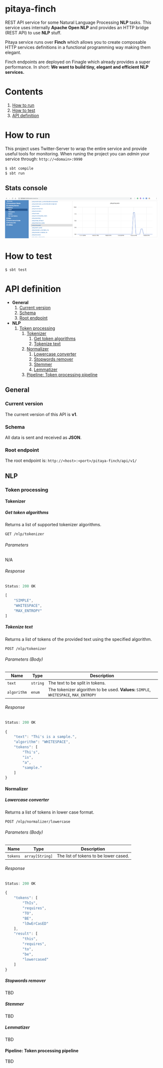 # pitaya-finch
REST API service for some Natural Language Processing **NLP** tasks. This service uses internally **Apache Open NLP** and provides an HTTP bridge (REST API) to use **NLP** stuff.

Pitaya service runs over **Finch** which allows you to create composable HTTP services definitions in a functional programming way making them elegant.

Finch endpoints are deployed on Finagle which already provides a super performance. In short: **We want to build tiny, elegant and efficient NLP services.**

# Contents
1) [How to run](#how-to-run)
2) [How to test](#how-to-test)
3) [API definition](#api-definition)


# How to run
This project uses Twitter-Server to wrap the entire service and provide useful tools for monitoring. When runing the project you can _admin_ your service through: `http://<domain>:9990`
```shell
$ sbt compile
$ sbt run
```

## Stats console
![Requests metric](docs/img/stats.png)


# How to test
```shell
$ sbt test
```


# API definition
* **General**
  1. [Current version](#current-version)
  1. [Schema](#schema)
  1. [Root endpoint](#root-endpoint)
* **NLP**
  1. [Token processing](#token-processing)
      1. [Tokenizer](#tokenizer)
          1. [Get token algorithms](#get-token-algorithms)
          1. [Tokenize text](#tokenize-text)
      1. [Normalizer](#normalizer)
          1. [Lowercase converter](#lowercase-converter)
          1. [Stopwords remover](#stopwords-remover)
          1. [Stemmer](#stemmer)
          1. [Lemmatizer](#lemmatizer)
      1. [Pipeline: Token processing pipeline](#pipeline-token-processing-pipeline)
  
  
## General
### Current version
The current version of this API is **v1**.
 
### Schema
All data is sent and received as **JSON**.
 
### Root endpoint
The root endpoint is: `http://<host>:<port>/pitaya-finch/api/v1/`
 
 
## NLP
### Token processing
#### Tokenizer
##### Get token algorithms
Returns a list of supported tokenizer algorithms.

```
GET /nlp/tokenizer
```

###### Parameters
N/A

###### Response
```javascript
Status: 200 OK
```
```javascript
[
    "SIMPLE",
    "WHITESPACE",
    "MAX_ENTROPY"
]
```

##### Tokenize text
Returns a list of tokens of the provided text using the specified algorithm.
 
```
POST /nlp/tokenizer
```
 
###### Parameters (Body)

| Name | Type | Description |
| --------- | -------- | ---- |
| `text` | `string` | The text to be split in tokens. |
| `algorithm` | `enum` | The tokenizer algorithm to be used. **Values:** `SIMPLE`, `WHITESPACE`, `MAX_ENTROPY`|
 
###### Response
```javascript
Status: 200 OK
```
```javascript
{
    "text": "Thi's is a sample.",
    "algorithm": "WHITESPACE",
    "tokens": [
        "Thi's",
        "is",
        "a",
        "sample."
    ]
}
```
 
 
#### Normalizer
##### Lowercase converter
Returns a list of tokens in lower case format.
 
```
POST /nlp/normalizer/lowercase
```
 
###### Parameters (Body)

| Name | Type | Description |
| --------- | -------- | ---- |
| `tokens` | `array[String]` | The list of tokens to be lower cased. |
 
###### Response
```javascript
Status: 200 OK
```
```javascript
{
    "tokens": [
        "ThIs",
        "requires",
        "TO",
        "BE",
        "lOwErCasED"
    ],
    "result": [
        "this",
        "requires",
        "to",
        "be",
        "lowercased"
    ]
}
```

 
##### Stopwords remover
TBD
 
##### Stemmer
TBD
 
##### Lemmatizer
TBD
 
#### Pipeline: Token processing pipeline
TBD
